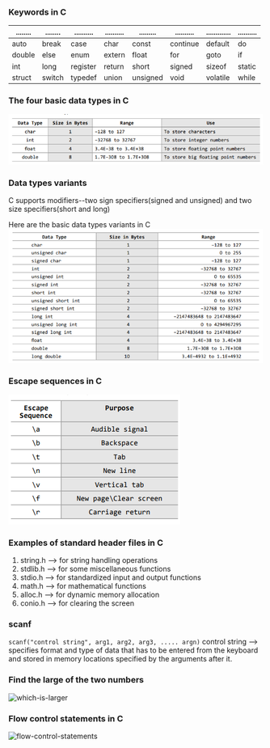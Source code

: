 ### Keywords in C
| ........  | ........  | ..........  | .......... | .........  | ..........  | .............  | .......... |
| --------  | --------  | ----------  | ---------  | ---------  | ----------  | -------------  | ---------- |
| auto      |  break    |   case      |   char     |   const    |  continue   |     default    |     do     |
| double    |  else     |   enum      |  extern    |  float     |  for        |     goto       |     if     |
| int       |  long     |   register  |  return    |  short     |  signed     |     sizeof     |     static |
| struct    |  switch   |   typedef   |  union     |  unsigned  |  void       |     volatile   |     while  |


### The four basic data types in C
![basic data types in C](media/image.png)

### Data types variants
C supports modifiers--two sign specifiers(signed and unsigned) and two size specifiers(short and long)

Here are the basic data types variants in C
![data types variants](media/image-1.png)

### Escape sequences in C
![escape sequences in C](media/image-2.png)

### Examples of standard header files in C
1. string.h --> for string handling operations
2. stdlib.h --> for some miscellaneous functions
3. stdio.h --> for standardized input and output functions
4. math.h --> for mathematical functions
5. alloc.h --> for dynamic memory allocation
6. conio.h --> for clearing the screen

### scanf
```scanf("control string", arg1, arg2, arg3, ..... argn)```
control string --> specifies format and type of data that has to be entered from the keyboard and stored in memory locations specified by the arguments after it.

### Find the large of the two numbers
![which-is-larger](media/image-3.png)

### Flow control statements in C
![flow-control-statements](media/image-4.png)